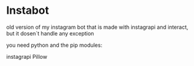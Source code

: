 # Instabot
old version of my instagram bot that is made with instagrapi and interact, but it dosen´t handle any exception 

you need python and the pip modules:

instagrapi
Pillow
